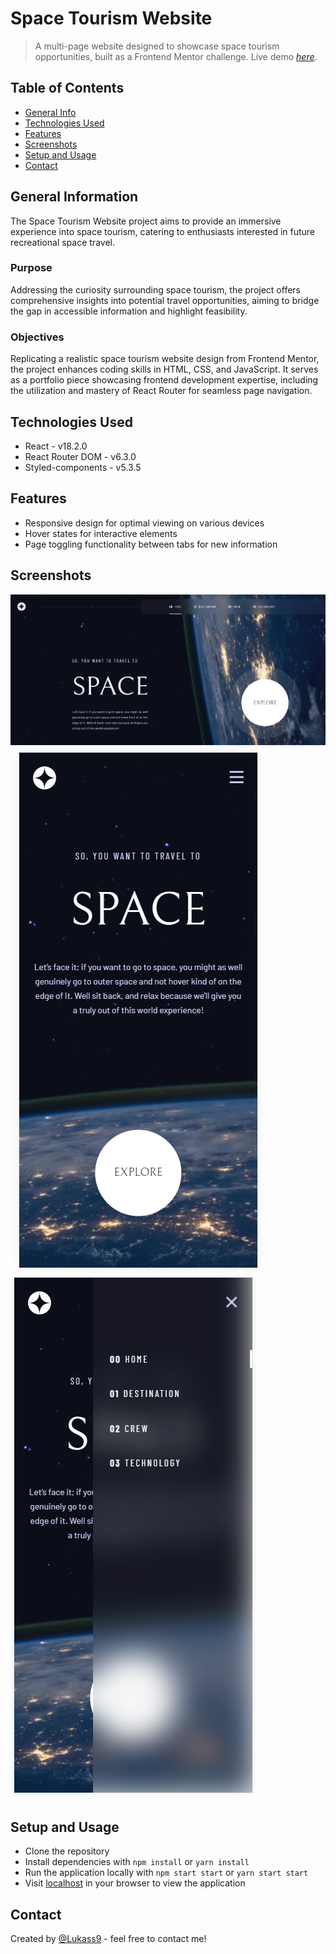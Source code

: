 # Space Tourism Website

> A multi-page website designed to showcase space tourism opportunities, built as a Frontend Mentor challenge.
> Live demo [_here_](https://lukass9.github.io/space-tourism/).

## Table of Contents

- [General Info](#general-information)
- [Technologies Used](#technologies-used)
- [Features](#features)
- [Screenshots](#screenshots)
- [Setup and Usage](#setup-and-usage)
- [Contact](#contact)

## General Information

The Space Tourism Website project aims to provide an immersive experience into space tourism, catering to enthusiasts interested in future recreational space travel.

### Purpose

Addressing the curiosity surrounding space tourism, the project offers comprehensive insights into potential travel opportunities, aiming to bridge the gap in accessible information and highlight feasibility.

### Objectives

Replicating a realistic space tourism website design from Frontend Mentor, the project enhances coding skills in HTML, CSS, and JavaScript. It serves as a portfolio piece showcasing frontend development expertise, including the utilization and mastery of React Router for seamless page navigation.

## Technologies Used

- React - v18.2.0
- React Router DOM - v6.3.0
- Styled-components - v5.3.5

## Features

- Responsive design for optimal viewing on various devices
- Hover states for interactive elements
- Page toggling functionality between tabs for new information

## Screenshots

![desktop](desktop.png)
![mobile](mobile.png)
![mobile_menu](mobile1.png)

## Setup and Usage

- Clone the repository
- Install dependencies with `npm install` or `yarn install`
- Run the application locally with `npm start start` or `yarn start start`
- Visit [localhost](http://localhost:3000) in your browser to view the application

## Contact

Created by [@Lukass9](https://github.com/Lukass9) - feel free to contact me!
